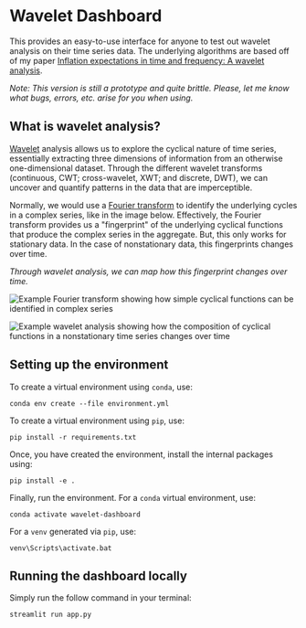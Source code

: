 # Wavelet Dashboard
This provides an easy-to-use interface for anyone to test out wavelet analysis on their time series data. The underlying algorithms are based off of my paper [Inflation expectations in time and frequency: A wavelet analysis](https://www.nathaniellawrence.com/research#h.z59n5ss724ja).

<i>Note: This version is still a prototype and quite brittle. Please, let me know what bugs, errors, etc. arise for you when using.</i>

## What is wavelet analysis?
[Wavelet](https://en.wikipedia.org/wiki/Wavelet) analysis allows us to explore the cyclical nature of time series, essentially extracting three dimensions of information from an otherwise one-dimensional dataset. Through the different wavelet transforms (continuous, CWT; cross-wavelet, XWT; and discrete, DWT), we can uncover and quantify patterns in the data that are imperceptible.

Normally, we would use a [Fourier transform](https://en.wikipedia.org/wiki/Fourier_transform) to identify the underlying cycles in a complex series, like in the image below. Effectively, the Fourier transform provides us a "fingerprint" of the underlying cyclical functions that produce the complex series in the aggregate. But, this only works for stationary data. In the case of nonstationary data, this fingerprints changes over time.

<i>Through wavelet analysis, we can map how this fingerprint changes over time.</i>

![Example Fourier transform showing how simple cyclical functions can be identified in complex series](https://drive.google.com/file/d/1sLj-vkNWcZBCWqG2aBdggVpgwgjAZwGW/view?usp=drive_link "Example Fourier transform")

![Example wavelet analysis showing how the composition of cyclical functions in a nonstationary time series changes over time](https://upload.wikimedia.org/wikipedia/commons/9/95/Continuous_wavelet_transform.gif "Example wavelet analysis")

## Setting up the environment
To create a virtual environment using `conda`, use:
```
conda env create --file environment.yml
```
To create a virtual environment using `pip`, use:
```
pip install -r requirements.txt
```

Once, you have created the environment, install the internal packages using:
```
pip install -e .
```

Finally, run the environment. For a `conda` virtual environment, use:
```
conda activate wavelet-dashboard
```
For a `venv` generated via `pip`, use:
```
venv\Scripts\activate.bat
```

## Running the dashboard locally
Simply run the follow command in your terminal:
```
streamlit run app.py
```
